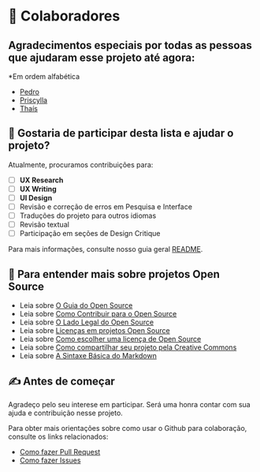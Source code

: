 # 🤝 Colaboradores

## Agradecimentos especiais por todas as pessoas que ajudaram esse projeto até agora:

\*Em ordem alfabética
* [Pedro]()
* [Priscylla]()
* [Thaís]()

## 🙏 Gostaria de participar desta lista e ajudar o projeto?

Atualmente, procuramos contribuições para:

- [ ] **UX Research**
- [ ] **UX Writing**
- [ ] **UI Design**
- [ ] Revisão e correção de erros em Pesquisa e Interface
- [ ] Traduções do projeto para outros idiomas
- [ ] Revisão textual
- [ ] Participação em seções de Design Critique 

Para mais informações, consulte nosso guia geral [README](README.md).

## 📜 Para entender mais sobre projetos Open Source

* Leia sobre [O Guia do Open Source](https://opensource.guide/pt/starting-a-project/)
* Leia sobre [Como Contribuir para o Open Source](https://opensource.guide/pt/how-to-contribute/)
* Leia sobre [O Lado Legal do Open Source](https://opensource.guide/pt/legal/)
* Leia sobre [Licenças em projetos Open Source](https://opensource.org/licenses/)
* Leia sobre [Como escolher uma licença de Open Source](https://choosealicense.com/)
* Leia sobre [Como compartilhar seu projeto pela Creative Commons](https://creativecommons.org/choose/)
* Leia sobre [A Sintaxe Básica do Markdown](https://www.markdownguide.org/basic-syntax/)

## ✍ Antes de começar

Agradeço pelo seu interese em participar. Será uma honra contar com sua ajuda e contribuição nesse projeto.

Para obter mais orientações sobre como usar o Github para colaboração, consulte os links relacionados:

* [Como fazer Pull Request](https://docs.github.com/pt/pull-requests/collaborating-with-pull-requests/proposing-changes-to-your-work-with-pull-requests/creating-a-pull-request)
* [Como fazer Issues](https://docs.github.com/pt/issues/tracking-your-work-with-issues/about-issues)
